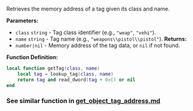 Retrieves the memory address of a tag given its class and name.

**Parameters:**

* `class` `string` - Tag class identifier (e.g., `"weap"`, `"vehi"`).
* `name` `string` - Tag name (e.g., `"weapons\\pistol\\pistol"`).
  **Returns:**
* `number|nil` - Memory address of the tag data, or `nil` if not found.

**Function Definition:**

```lua
local function getTag(class, name)
    local tag = lookup_tag(class, name)
    return tag and read_dword(tag + 0xC) or nil
end
```

### See similar function in [get_object_tag_address.md](get_object_tag_address.md)